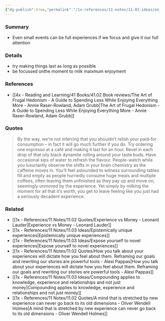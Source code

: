 ```yaml
---
{"dg-publish":true,"permalink":"/1x-references/11-notes/11-03-ideas/enjoy-each-experience-fully-by-stretching-it-out/","title":"Enjoy each experience fully by stretching it out","created":"2025-08-25T08:12:00.958+03:00","updated":"2025-09-01T07:41:24.067+03:00"}
---
```



### Summary
- Even small events can be full experiences if we focus and give it our full attention

### Details
- try making things last as long as possible
- be focussed onthe moment to milk maixmum enjoyment

### References
- [[4x - Reading and Learning/41 Books/41.02 Book reviews/The Art of Frugal Hedonism - A Guide to Spending Less While Enjoying Everything More - Annie Raser-Rowland, Adam Grubb\|The Art of Frugal Hedonism - A Guide to Spending Less While Enjoying Everything More - Annie Raser-Rowland, Adam Grubb]]

### Quotes
> By the way, we’re not inferring that you shouldn’t relish your paid-for consumption – in fact it will go much further if you do. Try ordering one espresso at a café and making it last for an hour. Revel in each drop of that oily black dynamite rolling around your taste buds. Have occasional sips of water to refresh the flavour. People-watch while you luxuriantly observe the shifts in your brain chemistry as the caffeine moves in. You’ll feel astounded to witness surrounding tables fill and empty as people hurriedly consume huge meals and multiple coffees, often leaving them unfinished as they pay up and move on, seemingly unmoved by the experience. Yet simply by milking the moment for all that it’s worth, you get to leave feeling like you just had a seriously decadent experience.

### Related
- [[1x - References/11 Notes/11.02 Quotes/Experience vs Money - Leonard Lauder\|Experience vs Money - Leonard Lauder]]
- [[1x - References/11 Notes/11.03 Ideas/Epistemically unique experiences\|Epistemically unique experiences]]
- [[1x - References/11 Notes/11.03 Ideas/Expose yourself to novel experiences\|Expose yourself to novel experiences]]
- [[1x - References/11 Notes/11.02 Quotes/How you talk about your experiences will dictate how you feel about them. Reframing our goals and rewriting our stories are powerful tools - Alexi Pappas\|How you talk about your experiences will dictate how you feel about them. Reframing our goals and rewriting our stories are powerful tools - Alexi Pappas]]
- [[1x - References/11 Notes/11.03 Ideas/Compounding applies to knowledge, experience and relationships and not just money\|Compounding applies to knowledge, experience and relationships and not just money]]
- [[1x - References/11 Notes/11.02 Quotes/A mind that is stretched by new experience can never go back to its old dimensions - Oliver Wendell Holmes\|A mind that is stretched by new experience can never go back to its old dimensions - Oliver Wendell Holmes]]